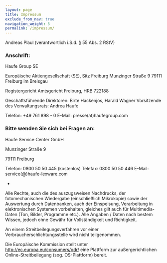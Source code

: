 ```yaml
---
layout: page
title: Impressum
exclude_from_nav: true
navigation_weight: 5
permalink: /impressum/
---
```


Andreas Plaul (verantwortlich i.S.d. § 55 Abs. 2 RStV)

### Anschrift:

Haufe Group SE

Europäische Aktiengesellschaft (SE), Sitz Freiburg
Munzinger Straße 9
79111 Freiburg im Breisgau

Registergericht Amtsgericht Freiburg, HRB 722188

Geschäftsführende Direktoren: Birte Hackenjos, Harald Wagner
Vorsitzende des Verwaltungsrats: Andrea Haufe

Telefon: +49 761 898 - 0
E-Mail: presse(at)haufegroup.com

### Bitte wenden Sie sich bei Fragen an:

Haufe Service Center GmbH

Munzinger Straße 9 

79111 Freiburg

Telefon: 0800 50 50 445 (kostenlos)
Telefax: 0800 50 50 446
E-Mail: service(@)haufe-lexware.com

-

Alle Rechte, auch die des auszugsweisen Nachdrucks, der fotomechanischen Wiedergabe (einschließlich Mikrokopie) sowie der Auswertung durch Datenbanken, auch der Einspeisung, Verarbeitung in elektronischen Systemen vorbehalten, gleiches gilt auch für Multimedia-Daten (Ton, Bilder, Programme etc.). Alle Angaben / Daten nach bestem Wissen, jedoch ohne Gewähr für Vollständigkeit und Richtigkeit.

An einem Streitbeilegungsverfahren vor einer Verbraucherschlichtungsstelle wird nicht teilgenommen.

Die Europäische Kommission stellt unter http://ec.europa.eu/consumers/odr/ eine Plattform zur außergerichtlichen Online-Streitbeilegung (sog. OS-Plattform) bereit.